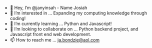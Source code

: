 - 👋 Hey, I’m @janyinsah - Name Josiah 
- 👀 I’m interested in ... Expanding my computing knowledge through coding! 
- 🌱 I’m currently learning ... Python and Javascript!
- 💞️ I’m looking to collaborate on ... Python backend project, and Javascript front end web development.
- 📫 How to reach me ... ja.bondzie@aol.com

<!---
janyinsah/janyinsah is a ✨ special ✨ repository because its `README.md` (this file) appears on your GitHub profile.
You can click the Preview link to take a look at your changes.
--->
